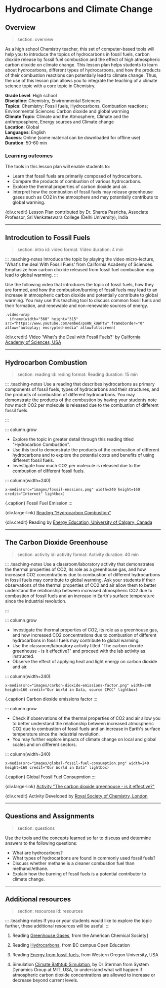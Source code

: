 # Hydrocarbons and Climate Change

## Overview
> section: overview

As a high school Chemistry teacher, this set of computer-based tools will help you to introduce the topics of hydrocarbons in fossil fuels, carbon dioxide release by fossil fuel combustion and the effect of high atmospheric carbon dioxide on climate change.
This lesson plan helps students to learn about hydrocarbons, different types of hydrocarbons, and how the products of their combustion reactions can potentially lead to climate change. Thus, the use of this lesson plan allows you to integrate the teaching of a climate science topic with a core topic in Chemistry.

__Grade Level__: High school    
__Discipline__: Chemistry, Environmental Sciences  
__Topics__: Chemistry: Fossil fuels, Hydrocarbons, Combustion reactions; Environmental Sciences: Carbon dioxide and global warming  
__Climate Topic__: Climate and the Atmosphere, Climate and the anthroposphere, Energy sources and Climate change  
__Location__: Global  
__Languages__: English  
__Access__: Online (some material can be downloaded for offline use)  
__Duration__: 50-60 min  

### Learning outcomes

The tools in this lesson plan will enable students to:

* Learn that fossil fuels are primarily composed of hydrocarbons.
* Compare the products of combustion of various hydrocarbons.
* Explore the thermal properties of carbon dioxide and air.
* Interpret how the combustion of fossil fuels may release greenhouse gases such as CO2 in the atmosphere and may potentially contribute to global warming. 

{div.credit} Lesson Plan contributed by Dr. Sharda Pasricha, Associate Professor, Sri Venkateswara College (Delhi University), India

---

## Introdcution to Fossil Fuels
> section: intro
> id: video
> format: Video
> duration: 4 min

::: .teaching-notes
Introduce the topic by playing the video micro-lecture, 'What's the deal With Fossil Fuels' from California Academy of Sciences.
Emphasize how carbon dioxide released from fossil fuel combustion may lead to global warming.
:::

Use the following video that introduces the topic of fossil fuels, how they are formed, and how the combustion/burning of fossil fuels may lead to an increase in atmospheric carbon dioxide and potentially contribute to global warming.
You may use this teaching tool to discuss common fossil fuels and their formation, and renewable and non-renewable sources of energy.

    .video-wrap
      iframe(width="560" height="315" src="https://www.youtube.com/embed/poHN_kUWPtw" frameborder="0" allow="autoplay; encrypted-media" allowfullscreen)


{div.credit} Video 'What's the Deal with Fossil Fuels?' by [California Academy of Sciences, USA](https://www.calacademy.org/)

---

## Hydrocarbon Combustion
> section: reading
> id: reding
> format: Reading
> duration: 15 min


::: .teaching-notes
Use a reading that describes hydrocarbons as primary components of fossil fuels, types of hydrocarbons and their structures, and the products of combustion of different hydrocarbons.
You may demonstrate the products of the combustion by having your students note how much CO2 per molecule is released due to the combustion of different fossil fuels.

:::

::: column.grow
* Explore the topic in greater detail through this reading titled "Hydrocarbon Combustion".
* Use this tool to demonstrate the products of the combustion of different hydrocarbons and to explore the potential costs and benefits of using different fossil fuels.
* Investigate how much CO2 per molecule is released due to the combustion of different fossil fuels.

::: column(width=240)

    x-media(src="images/fossil-emssions.png" width=240 height=160 credit="Internet" lightbox)

{.caption} Fossil Fuel Emission
:::

{div.large-link} [Reading "Hydrocarbon Combustion"](https://energyeducation.ca/encyclopedia/Hydrocarbon_combustion)

{div.credit} Reading by [Energy Education, University of Calgary, Canada](https://energyeducation.ca/encyclopedia/Main_Page)


---

## The Carbon Dioxide Greenhouse
> section: activity
> id: activity
> format: Activity
> duration: 40 min

::: .teaching-notes
Use a classroom/laboratory activity that demonstrates the thermal properties of CO2, its role as a greenhouse gas, and how increased CO2 concentrations due to combustion of different hydrocarbons in fossil fuels may contribute to global warming. Ask your students if their observations of the thermal properties of CO2 and air allow them to better understand the relationship between increased atmospheric CO2 due to combustion of fossil fuels and an increase in Earth's surface temperature since the industrial revolution.

:::

::: column.grow
* Investigate the thermal properties of CO2, its role as a greenhouse gas, and how increased CO2 concentrations due to combustion of different hydrocarbons in fossil fuels may contribute to global warming.
* Use the classroom/laboratory activity titled "The carbon dioxide greenhouse - is it effective?" and proceed with the lab activity as instructed.
* Observe the effect of applying heat and light energy on carbon dioxide and air.

::: column(width=240)

    x-media(src="images/carbon-dioxide-emissions-factor.png" width=240 height=160 credit="Our World in Data, source IPCC" lightbox)

{.caption} Carbon dioxide emissions factor
:::


::: column.grow

* Check if observations of the thermal properties of CO2 and air allow you to better understand the relationship between increased atmospheric CO2 due to combustion of fossil fuels and an increase in Earth's surface temperature since the industrial revolution.
* You may further explore impacts of climate change on local and global scales and on different sectors.

::: column(width=240)

    x-media(src="images/global-fossil-fuel-consumption.png" width=240 height=160 credit="Our World in Data" lightbox)

{.caption} Global Fossil Fuel Consupmtion
:::

{div.large-link} [Activity "The carbon dioxide greenhouse - is it effective?"](http://www.rsc.org/Education/Teachers/Resources/jesei/co2green/home.htm)

{div.credit} Activity Developed by [Royal Society of Chemistry, London](http://www.rsc.org/)

---

## Questions and Assignments

> section: questions

Use the tools and the concepts learned so far to discuss and determine answers to the following questions:
* What are hydrocarbons?
* What types of hydrocarbons are found in commonly used fossil fuels?
* Discuss whether methane is a cleaner combustion fuel than methanol/ethane.
* Explain how the burning of fossil fuels is a potential contributor to climate change.

---

## Additional resources
> section: resources
> id: resources

::: .teaching-notes
If you or your students would like to explore the topic further, these additional resources will be useful.
:::

1. Reading [Greenhouse Gases](https://www.acs.org/content/acs/en/climatescience/greenhousegases.html), from the American Chemical Society]

2. Reading [Hydrocarbons](https://opentextbc.ca/chemistry/chapter/20-1-hydrocarbons/), from BC campus Open Education

3. Reading [Energy from fossil fuels](https://www.wou.edu/las/physci/GS361/Energy_From_Fossil_Fuels.htm), from Western Oregon University, USA

4. Simulation [Climate Bathtub Simulation](https://www.climateinteractive.org/tools/climate-bathtub-simulation/), by Dr Sterman from System Dynamics Group at MIT, USA, to understand what will happen if atmospheric carbon dioxide concentrations are allowed to increase or decrease beyond current levels.


